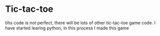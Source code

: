# Tic-tac-toe
tihs code is not perfect, there will be lots of other tic-tac-toe game code.
I have started learing python, in this process I made this game
